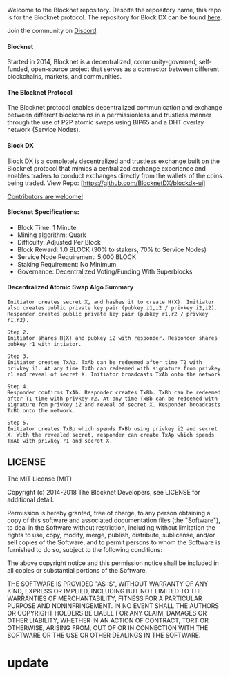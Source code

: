 Welcome to the Blocknet repository. Despite the repository name, this repo is for the Blocknet protocol. The repository for Block DX can be found [here](https://github.com/BlocknetDX/blockdx-ui).

Join the community on [Discord](https://discord.gg/2e6s7H8).

#### Blocknet
Started in 2014, Blocknet is a decentralized, community-governed, self-funded, open-source project that serves as a connector between different blockchains, markets, and communities. 

#### The Blocknet Protocol
The Blocknet protocol enables decentralized communication and exchange between different blockchains in a permissionless and trustless manner through the use of P2P atomic swaps using BIP65 and a DHT overlay network (Service Nodes). 

#### Block DX
Block DX is a completely decentralized and trustless exchange built on the Blocknet protocol that mimics a centralized exchange experience and enables traders to conduct exchanges directly from the wallets of the coins being traded. View Repo: [https://github.com/BlocknetDX/blockdx-ui]

[Contributors are welcome!](https://github.com/BlocknetDX/BlockDX/blob/master/CONTRIBUTING.md)

#### Blocknet Specifications:
- Block Time: 1 Minute
- Mining algorithm: Quark
- Difficulty: Adjusted Per Block
- Block Reward: 1.0 BLOCK (30% to stakers, 70% to Service Nodes)
- Service Node Requirement: 5,000 BLOCK
- Staking Requirement: No Minimum
- Governance: Decentralized Voting/Funding With Superblocks


#### Decentralized Atomic Swap Algo Summary

```Step1.
Initiator creates secret X, and hashes it to create H(X). Initiator also creates public private key pair (pubkey i1,i2 / privkey i2,i2). Responder creates public private key pair (pubkey r1,r2 / privkey r1,r2).

Step 2.
Initiator shares H(X) and pubkey i2 with responder. Responder shares pubkey r1 with intiator.

Step 3.
Initiator creates TxAb. TxAb can be redeemed after time T2 with privkey i1. At any time TxAb can redeemed with signature from privkey r1 and reveal of secret X. Initiator broadcasts TxAb onto the network.

Step 4.
Responder confirms TxAb. Responder creates TxBb. TxBb can be redeemed after T1 time with privkey r2. At any time TxBb can be redeemed with signature fom privkey i2 and reveal of secret X. Responder broadcasts TxBb onto the network.

Step 5.
Initiator creates TxBp which spends TxBb using privkey i2 and secret X. With the revealed secret, responder can create TxAp which spends TxAb with privkey r1 and secret X.
```

## LICENSE

The MIT License (MIT)

Copyright (c) 2014-2018 The Blocknet Developers, see LICENSE for additional detail.

Permission is hereby granted, free of charge, to any person obtaining a copy
of this software and associated documentation files (the "Software"), to deal
in the Software without restriction, including without limitation the rights
to use, copy, modify, merge, publish, distribute, sublicense, and/or sell
copies of the Software, and to permit persons to whom the Software is
furnished to do so, subject to the following conditions:

The above copyright notice and this permission notice shall be included in
all copies or substantial portions of the Software.

THE SOFTWARE IS PROVIDED "AS IS", WITHOUT WARRANTY OF ANY KIND, EXPRESS OR
IMPLIED, INCLUDING BUT NOT LIMITED TO THE WARRANTIES OF MERCHANTABILITY,
FITNESS FOR A PARTICULAR PURPOSE AND NONINFRINGEMENT. IN NO EVENT SHALL THE
AUTHORS OR COPYRIGHT HOLDERS BE LIABLE FOR ANY CLAIM, DAMAGES OR OTHER
LIABILITY, WHETHER IN AN ACTION OF CONTRACT, TORT OR OTHERWISE, ARISING FROM,
OUT OF OR IN CONNECTION WITH THE SOFTWARE OR THE USE OR OTHER DEALINGS IN
THE SOFTWARE.
# update
